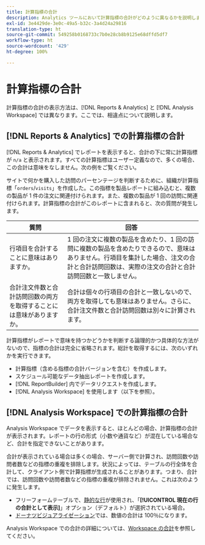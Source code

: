 ```yaml
---
title: 計算指標の合計
description: Analytics ツールにおいて計算指標の合計がどのように異なるかを説明します。
exl-id: 3e4429de-3e0c-49a5-b32c-3a4d24a29816
translation-type: ht
source-git-commit: 549258b0168733c7b0e28cb8b9125e68dffd5df7
workflow-type: ht
source-wordcount: '429'
ht-degree: 100%

---
```


# 計算指標の合計

計算指標の合計の表示方法は、[!DNL Reports & Analytics] と [!DNL Analysis Workspace] では異なります。ここでは、相違点について説明します。

## [!DNL Reports & Analytics] での計算指標の合計

[!DNL Reports & Analytics] でレポートを表示すると、合計の下に常に計算指標が `n/a` と表示されます。すべての計算指標はユーザー定義なので、多くの場合、この合計は意味をなしません。次の例をご覧ください。

サイトで何かを購入した訪問のパーセンテージを判断するために、組織が計算指標「`orders`/`visits`」を作成した。この指標を製品レポートに組み込むと、複数の製品が 1 件の注文に関連付けられます。また、複数の製品が 1 回の訪問に関連付けられます。計算指標の合計がこのレポートに含まれると、次の質問が発生します。

| 質問 | 回答 |
|---|---|
| 行項目を合計することに意味はありますか。 | 1 回の注文に複数の製品を含めたり、1 回の訪問に複数の製品を含めたりできるので、意味はありません。行項目を集計した場合、注文の合計と合計訪問回数は、実際の注文の合計と合計訪問回数と一致しません。 |
| 合計注文件数と合計訪問回数の両方を取得することには意味がありますか。 | 合計は個々の行項目の合計と一致しないので、両方を取得しても意味はありません。さらに、合計注文件数と合計訪問回数は別々に計算されます。 |

計算指標がレポートで意味を持つかどうかを判断する論理的かつ具体的な方法がないので、指標の合計は完全に省略されます。総計を取得するには、次のいずれかを実行できます。

* 計算指標（含める指標の合計バージョンを含む）を作成します。
* スケジュール可能なデータ抽出レポートを作成します。
* [!DNL ReportBuilder] 内でデータリクエストを作成します。
* [!DNL Analysis Workspace] を使用します（以下を参照）。

## [!DNL Analysis Workspace] での計算指標の合計

Analysis Workspace でデータを表示すると、ほとんどの場合、計算指標の合計が表示されます。レポートの行の形式（小数や通貨など）が混在している場合など、合計を指定できないことがあります。

合計が表示されている場合は多くの場合、サーバー側で計算され、訪問回数や訪問者数などの指標の重複を排除します。状況によっては、テーブルの行全体を合計して、クライアント側で計算指標が生成されることがあります。つまり、合計では、訪問回数や訪問者数などの指標の重複が排除されません。これは次のように発生します。

* フリーフォームテーブルで、[静的な行](/help/analyze/analysis-workspace/visualizations/freeform-table/column-row-settings/manual-vs-dynamic-rows.md)が使用され、「**[!UICONTROL 現在の行の合計として表示]**」オプション（デフォルト）が選択されている場合。
* [ドーナツビジュアライゼーション](/help/analyze/analysis-workspace/visualizations/donut.md)では、数値の合計は 100％になります。

Analysis Workspace での合計の詳細については、[Workspace の合計](https://experienceleague.adobe.com/docs/analytics/analyze/analysis-workspace/visualizations/freeform-table/workspace-totals.html?lang=ja#static-row-total)を参照してください。

